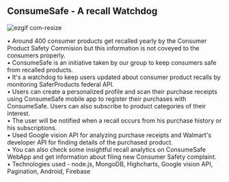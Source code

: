## ConsumeSafe - A recall Watchdog
![ezgif com-resize](https://user-images.githubusercontent.com/22826481/38646468-ee2d6812-3d9c-11e8-8c97-8005d14faaf4.gif)


• Around 400 consumer products get recalled yearly by the Consumer Product Safety Commision but this information is not coveyed to the consumers properly.<br>
• ConsumeSafe is an initiative taken by our group to keep consumers safe from recalled products.<br>
• It's a watchdog to keep users updated about consumer product recalls by monitoring SaferProducts federal API.<br>
• Users can create a personalized profile and scan their purchase receipts using ConsumeSafe mobile app to register their purchases with ConsumeSafe. Users can also subscribe to product categories of their interest.<br>
• The user will be notified when a recall occurs from his purchase history or his subscriptions.<br>
• Used Google vision API for analyzing purchase receipts and Walmart's developer API for finding details of the purchased product.<br>
• You can also check some insightful recall analytics on ConsumeSafe WebApp and get information about filing new Consumer Safety complaint.<br>
• Technologies used - node.js, MongoDB, Highcharts, Google vision API, Pagination, Android, Firebase
